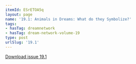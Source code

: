 ```yaml
---
itemId: ESrETOA5q
layout: page
name: '19.1: Animals in Dreams: What do they Symbolize?'
tags:
- hasTag: dreamnetwork
- hasTag: dream-network-volume-19
type: post
urlSlug: '19.1'
---
```

<a href="files/pdfs/Volume_19/19.1-Dream-Network-Vol-19-No-1.pdf" download="">Download issue 19.1</a>